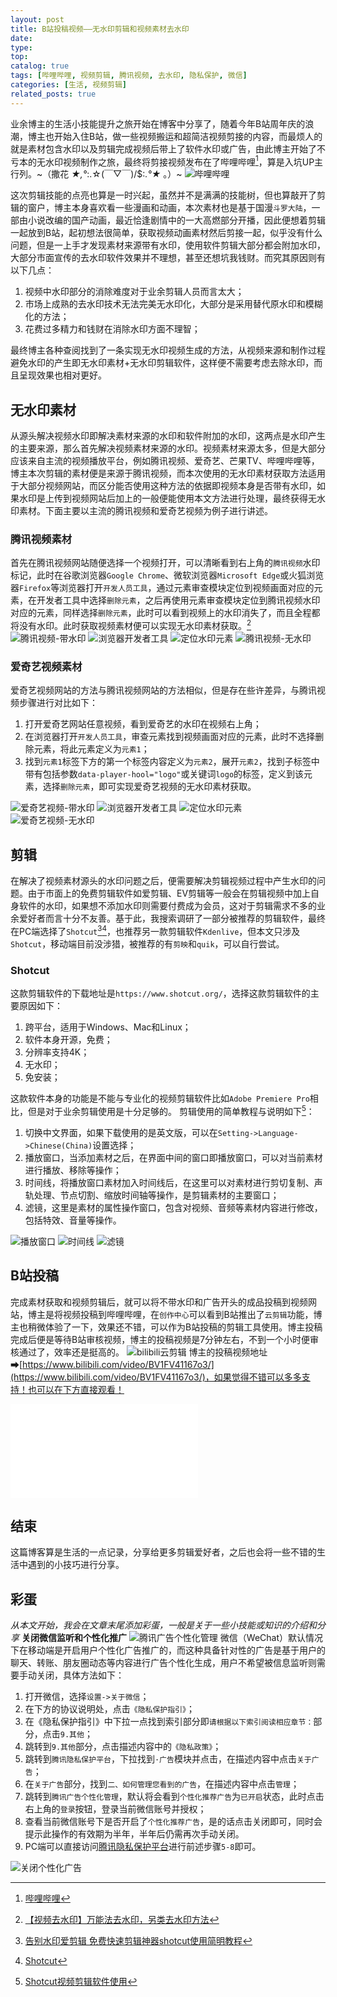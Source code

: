 ```yaml
---
layout: post
title: B站投稿视频——无水印剪辑和视频素材去水印
date:
type:
top:
catalog: true
tags: [哔哩哔哩, 视频剪辑, 腾讯视频, 去水印, 隐私保护, 微信]
categories: [生活, 视频剪辑]
related_posts: true
---
```

业余博主的生活小技能提升之旅开始在博客中分享了，随着今年B站周年庆的浪潮，博主也开始入住B站，做一些视频搬运和超简洁视频剪接的内容，而最烦人的就是素材包含水印以及剪辑完成视频后带上了软件水印或广告，由此博主开始了不亏本的无水印视频制作之旅，最终将剪接视频发布在了哔哩哔哩[^3]，算是入坑UP主行列。~（撒花 *★,°*:.☆(￣▽￣)/$:*.°★* 。）~
![哔哩哔哩](/Blog/images/Life-1.webp "哔哩哔哩")
<!-- more -->
这次剪辑技能的点亮也算是一时兴起，虽然并不是满满的技能树，但也算敲开了剪辑的窗户，博主本身喜欢看一些漫画和动画，本次素材也是基于国漫`斗罗大陆`，一部由小说改编的国产动画，最近恰逢剧情中的一大高燃部分开播，因此便想着剪辑一起放到B站，起初想法很简单，获取视频动画素材然后剪接一起，似乎没有什么问题，但是一上手才发现素材来源带有水印，使用软件剪辑大部分都会附加水印，大部分市面宣传的去水印软件效果并不理想，甚至还想坑我钱财。而究其原因则有以下几点：

1. 视频中水印部分的消除难度对于业余剪辑人员而言太大；
2. 市场上成熟的去水印技术无法完美无水印化，大部分是采用替代原水印和模糊化的方法；
3. 花费过多精力和钱财在消除水印方面不理智；

最终博主各种查阅找到了一条实现无水印视频生成的方法，从视频来源和制作过程避免水印的产生即无水印素材+无水印剪辑软件，这样便不需要考虑去除水印，而且呈现效果也相对更好。

## 无水印素材
从源头解决视频水印即解决素材来源的水印和软件附加的水印，这两点是水印产生的主要来源，那么首先解决视频素材来源的水印。视频素材来源太多，但是大部分应该来自主流的视频播放平台，例如腾讯视频、爱奇艺、芒果TV、哔哩哔哩等，博主本次剪辑的素材便是来源于腾讯视频，而本次使用的无水印素材获取方法适用于大部分视频网站，而区分能否使用这种方法的依据即视频本身是否带有水印，如果水印是上传到视频网站后加上的一般便能使用本文方法进行处理，最终获得无水印素材。下面主要以主流的腾讯视频和爱奇艺视频为例子进行讲述。

### 腾讯视频素材
首先在腾讯视频网站随便选择一个视频打开，可以清晰看到右上角的`腾讯视频`水印标记，此时在谷歌浏览器`Google Chrome`、微软浏览器`Microsoft Edge`或火狐浏览器`Firefox`等浏览器打开`开发人员工具`，通过元素审查模块定位到视频画面对应的元素，在开发者工具中选择`删除元素`，之后再使用元素审查模块定位到腾讯视频水印对应的元素，同样选择`删除元素`，此时可以看到视频上的水印消失了，而且全程都将没有水印。此时获取视频素材便可以实现无水印素材获取。[^1]
![腾讯视频-带水印](/Blog/images/Life-2.webp "腾讯视频-带水印")
![浏览器开发者工具](/Blog/images/Life-3.webp "浏览器开发者工具")
![定位水印元素](/Blog/images/Life-4.webp "定位水印元素")
![腾讯视频-无水印](/Blog/images/Life-5.webp "腾讯视频-无水印")

### 爱奇艺视频素材
爱奇艺视频网站的方法与腾讯视频网站的方法相似，但是存在些许差异，与腾讯视频步骤进行对比如下：
1. 打开爱奇艺网站任意视频，看到爱奇艺的水印在视频右上角；
2. 在浏览器打开`开发人员工具`，审查元素找到视频画面对应的元素，此时不选择删除元素，将此元素定义为`元素1`；
3. 找到`元素1`标签下方的第一个标签内容定义为`元素2`，展开`元素2`，找到子标签中带有包括参数`data-player-hool="logo"`或关键词`logo`的标签，定义到该元素，选择`删除元素`，即可实现爱奇艺视频的无水印素材获取。

![爱奇艺视频-带水印](/Blog/images/Life-6.webp "爱奇艺视频-带水印")
![浏览器开发者工具](/Blog/images/Life-7.jpg "浏览器开发者工具")
![定位水印元素](/Blog/images/Life-8.jpg "定位水印元素")
![爱奇艺视频-无水印](/Blog/images/Life-9.webp "爱奇艺视频-无水印")

## 剪辑
在解决了视频素材源头的水印问题之后，便需要解决剪辑视频过程中产生水印的问题。由于市面上的免费剪辑软件如爱剪辑、EV剪辑等一般会在剪辑视频中加上自身软件的水印，如果想不添加水印则需要付费成为会员，这对于剪辑需求不多的业余爱好者而言十分不友善。基于此，我搜索调研了一部分被推荐的剪辑软件，最终在PC端选择了`Shotcut`[^2][^4]，也推荐另一款剪辑软件`Kdenlive`，但本文只涉及`Shotcut`，移动端目前没涉猎，被推荐的有`剪映`和`quik`，可以自行尝试。

### Shotcut
这款剪辑软件的下载地址是`https://www.shotcut.org/`，选择这款剪辑软件的主要原因如下：
1. 跨平台，适用于Windows、Mac和Linux；
2. 软件本身开源，免费；
3. 分辨率支持4K；
4. 无水印；
5. 免安装；

这款软件本身的功能是不能与专业化的视频剪辑软件比如`Adobe Premiere Pro`相比，但是对于业余剪辑使用是十分足够的。
剪辑使用的简单教程与说明如下[^5]：
1. 切换中文界面，如果下载使用的是英文版，可以在`Setting->Language->Chinese(China)`设置选择；
2. 播放窗口，当添加素材之后，在界面中间的窗口即播放窗口，可以对当前素材进行播放、移除等操作；
3. 时间线，将播放窗口素材加入时间线后，在这里可以对素材进行剪切复制、声轨处理、节点切割、缩放时间轴等操作，是剪辑素材的主要窗口；
4. 滤镜，这里是素材的属性操作窗口，包含对视频、音频等素材内容进行修改，包括特效、音量等操作。

![播放窗口](/Blog/images/Life-10.webp "播放窗口")
![时间线](/Blog/images/Life-11.webp "时间线")
![滤镜](/Blog/images/Life-12.jpg "滤镜")

## B站投稿
完成素材获取和视频剪辑后，就可以将不带水印和广告开头的成品投稿到视频网站，博主是将视频投稿到哔哩哔哩，在`创作中心`可以看到B站推出了`云剪辑`功能，博主也稍微体验了一下，效果还不错，可以作为B站投稿的剪辑工具使用。博主投稿完成后便是等待B站审核视频，博主的投稿视频是7分钟左右，不到一个小时便审核通过了，效率还是挺高的。
![bilibili云剪辑](/Blog/images/Life-13.webp "bilibili云剪辑")
博主的投稿视频地址➡[https://www.bilibili.com/video/BV1FV41167o3/](https://www.bilibili.com/video/BV1FV41167o3/)，如果觉得不错可以多多支持！也可以在下方直接观看！
<iframe src="//player.bilibili.com/player.html?aid=413681586&bvid=BV1FV41167o3&cid=207138426&page=1&as_wide=1&high_quality=1&danmaku=1" scrolling="no" border="0" frameborder="no" framespacing="0" allowfullscreen="true" sandbox="allow-top-navigation allow-same-origin allow-forms allow-scripts"> </iframe>

## 结束
这篇博客算是生活的一点记录，分享给更多剪辑爱好者，之后也会将一些不错的生活中遇到的小技巧进行分享。

## 彩蛋
*从本文开始，我会在文章末尾添加彩蛋，一般是关于一些小技能或知识的介绍和分享*
**关闭微信监听和个性化推广**
![腾讯广告个性化管理](/Blog/images/Life-14.webp "腾讯广告个性化管理")
微信（WeChat）默认情况下在移动端是开启用户个性化广告推广的，而这种具备针对性的广告是基于用户的聊天、转账、朋友圈动态等内容进行广告个性化生成，用户不希望被信息监听则需要手动关闭，具体方法如下：
1. 打开微信，选择`设置->关于微信`；
2. 在下方的协议说明处，点击`《隐私保护指引》`；
3. 在《隐私保护指引》中下拉一点找到索引部分即`请根据以下索引阅读相应章节：`部分，点击`9.其他`；
4. 跳转到`9.其他`部分，点击描述内容中的`《隐私政策》`；
5. 跳转到`腾讯隐私保护平台`，下拉找到`·广告`模块并点击，在描述内容中点击`关于广告`；
6. 在`关于广告`部分，找到`二、如何管理您看到的广告`，在描述内容中点击`管理`；
7. 跳转到`腾讯广告个性化管理`，默认将会看到`个性化推荐广告`为`已开启`状态，此时点击右上角的`登录`按钮，登录当前微信账号并授权；
8. 查看当前微信账号下是否开启了`个性化推荐广告`，是的话点击关闭即可，同时会提示此操作的有效期为半年，半年后仍需再次手动关闭。
9. PC端可以直接访问[腾讯隐私保护平台](https://privacy.qq.com/)进行前述步骤`5-8`即可。

![关闭个性化广告](/Blog/images/Life-15.webp "关闭个性化广告")

[^1]: [【视频去水印】万能法去水印，另类去水印方法](https://www.bilibili.com/video/BV1KK41157GJ?t=84)
[^2]: [告别水印爱剪辑 免费快速剪辑神器shotcut使用简明教程](https://www.bilibili.com/video/BV1zb411H7J5?t=234)
[^3]: [哔哩哔哩](https://www.bilibili.com/)
[^4]: [Shotcut](https://www.shotcut.org/)
[^5]: [Shotcut视频剪辑软件使用](https://zhuanlan.zhihu.com/p/38419089)